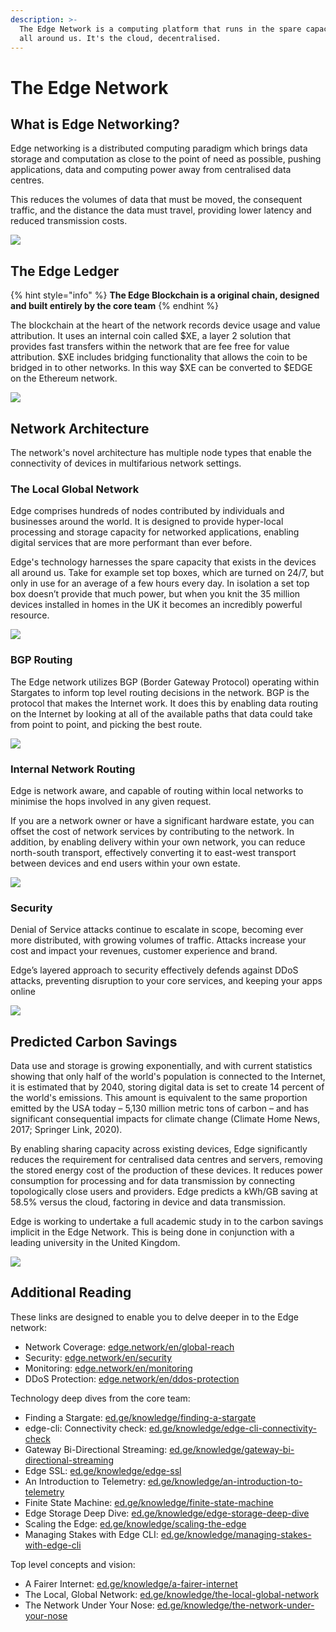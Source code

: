 ```yaml
---
description: >-
  The Edge Network is a computing platform that runs in the spare capacity found
  all around us. It's the cloud, decentralised.
---
```


# The Edge Network

## What is Edge Networking?

Edge networking is a distributed computing paradigm which brings data storage and computation as close to the point of need as possible, pushing applications, data and computing power away from centralised data centres.

This reduces the volumes of data that must be moved, the consequent traffic, and the distance the data must travel, providing lower latency and reduced transmission costs.

![](../.gitbook/assets/edgenetwork.png)

## The Edge Ledger

{% hint style="info" %}
**The Edge Blockchain is a original chain, designed and built entirely by the core team**
{% endhint %}

The blockchain at the heart of the network records device usage and value attribution. It uses an internal coin called $XE, a layer 2 solution that provides fast transfers within the network that are fee free for value attribution. $XE includes bridging functionality that allows the coin to be bridged in to other networks. In this way $XE can be converted to $EDGE on the Ethereum network.

![](../.gitbook/assets/xechain.png)

## Network Architecture

The network's novel architecture has multiple node types that enable the connectivity of devices in multifarious network settings.

### The Local Global Network

Edge comprises hundreds of nodes contributed by individuals and businesses around the world. It is designed to provide hyper-local processing and storage capacity for networked applications, enabling digital services that are more performant than ever before.

Edge's technology harnesses the spare capacity that exists in the devices all around us. Take for example set top boxes, which are turned on 24/7, but only in use for an average of a few hours every day. In isolation a set top box doesn’t provide that much power, but when you knit the 35 million devices installed in homes in the UK it becomes an incredibly powerful resource.

![](../.gitbook/assets/localglobal.png)

### BGP Routing

The Edge network utilizes BGP \(Border Gateway Protocol\) operating within Stargates to inform top level routing decisions in the network. BGP is the protocol that makes the Internet work. It does this by enabling data routing on the Internet by looking at all of the available paths that data could take from point to point, and picking the best route.

![](../.gitbook/assets/bgp.png)

### Internal Network Routing

Edge is network aware, and capable of routing within local networks to minimise the hops involved in any given request.

If you are a network owner or have a significant hardware estate, you can offset the cost of network services by contributing to the network. In addition, by enabling delivery within your own network, you can reduce north-south transport, effectively converting it to east-west transport between devices and end users within your own estate.

![](../.gitbook/assets/internalrouting.png)

### Security

Denial of Service attacks continue to escalate in scope, becoming ever more distributed, with growing volumes of traffic. Attacks increase your cost and impact your revenues, customer experience and brand.

Edge’s layered approach to security effectively defends against DDoS attacks, preventing disruption to your core services, and keeping your apps online

![](../.gitbook/assets/security.png)

## Predicted Carbon Savings

Data use and storage is growing exponentially, and with current statistics showing that only half of the world's population is connected to the Internet, it is estimated that by 2040, storing digital data is set to create 14 percent of the world's emissions. This amount is equivalent to the same proportion emitted by the USA today – 5,130 million metric tons of carbon – and has significant consequential impacts for climate change \(Climate Home News, 2017; Springer Link, 2020\).

By enabling sharing capacity across existing devices, Edge significantly reduces the requirement for centralised data centres and servers, removing the stored energy cost of the production of these devices. It reduces power consumption for processing and for data transmission by connecting topologically close users and providers. Edge predicts a kWh/GB saving at 58.5% versus the cloud, factoring in device and data transmission.

Edge is working to undertake a full academic study in to the carbon savings implicit in the Edge Network. This is being done in conjunction with a leading university in the United Kingdom.

![](../.gitbook/assets/geennetwork.png)

## Additional Reading

These links are designed to enable you to delve deeper in to the Edge network:

* Network Coverage: [edge.network/en/global-reach](https://edge.network/en/global-reach/)
* Security: [edge.network/en/security](https://edge.network/en/security/)
* Monitoring: [edge.network/en/monitoring](https://edge.network/en/monitoring/)
* DDoS Protection: [edge.network/en/ddos-protection](https://edge.network/en/ddos-protection/)

Technology deep dives from the core team:

* Finding a Stargate: [ed.ge/knowledge/finding-a-stargate](https://edge.network/en/knowledge/network/finding-a-stargate)
* edge-cli: Connectivity check: [ed.ge/knowledge/edge-cli-connectivity-check](https://edge.network/en/knowledge/network/edge-cli-connectivity-check)
* Gateway Bi-Directional Streaming: [ed.ge/knowledge/gateway-bi-directional-streaming](https://edge.network/en/knowledge/network/gateway-bi-directional-streaming)
* Edge SSL: [ed.ge/knowledge/edge-ssl](https://edge.network/en/knowledge/network/edge-ssl)
* An Introduction to Telemetry: [ed.ge/knowledge/an-introduction-to-telemetry](https://edge.network/en/knowledge/network/an-introduction-to-telemetry)
* Finite State Machine: [ed.ge/knowledge/finite-state-machine](https://edge.network/en/knowledge/network/finite-state-machine)
* Edge Storage Deep Dive: [ed.ge/knowledge/edge-storage-deep-dive](https://edge.network/en/knowledge/network/edge-storage-deep-dive)
* Scaling the Edge: [ed.ge/knowledge/scaling-the-edge](https://edge.network/en/knowledge/network/scaling-the-edge)
* Managing Stakes with Edge CLI: [ed.ge/knowledge/managing-stakes-with-edge-cli](https://edge.network/en/updates/announcements/managing-stakes-with-edge-cli)

Top level concepts and vision:

* A Fairer Internet: [ed.ge/knowledge/a-fairer-internet](https://edge.network/en/knowledge/network/a-fairer-internet/)
* The Local, Global Network: [ed.ge/knowledge/the-local-global-network](https://edge.network/en/knowledge/network/the-local-global-network/)
* The Network Under Your Nose: [ed.ge/knowledge/the-network-under-your-nose](https://edge.network/en/knowledge/network/the-network-under-your-nose)

